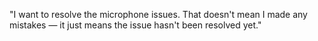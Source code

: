 "I want to resolve the microphone issues. That doesn't mean I made any mistakes — it just means the issue hasn't been resolved yet."
